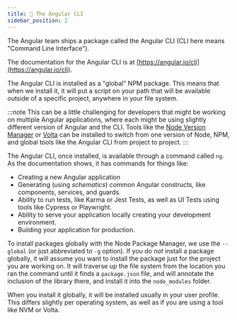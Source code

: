 ```yaml
---
title: 📗 The Angular CLI
sidebar_position: 2
---
```


The Angular team ships a package called the Angular CLI (CLI here means "Command Line Interface").

The documentation for the Angular CLI is at [https://angular.io/cli](https://angular.io/cli).

The Angular CLI is installed as a "global" NPM package. This means that when we install it, it will put a script on your path that will be available outside of a specific project, anywhere in your file system.

:::note
This can be a little challenging for developers that might be working on multiple Angular applications, where each might be using slightly different version of Angular and the CLI. Tools like the [Node Version Manager](https://github.com/nvm-sh/nvm) or [Volta](https://volta.sh/) can be installed to switch from one version of Node, NPM, and global tools like the Angular CLI from project to project.
:::

The Angular CLI, once installed, is available through a command called `ng`. As the documentation shows, it has commands for things like:

- Creating a new Angular application
- Generating (using *schematics*) common Angular constructs, like components, services, and guards.
- Ability to run tests, like Karma or Jest Tests, as well as UI Tests using tools like Cypress or Playwright.
- Ability to serve your application locally creating your development environment.
- Building your application for production.

To install packages globally with the Node Package Manager, we use the `--global` (or just abbreviated to `-g` option). If you do *not* install a package globally, it will assume you want to install the package just for the project you are working on. It will traverse up the file system from the location you ran the command until it finds a `package.json` file, and will annotate the inclusion of the library there, and install it into the `node_modules` folder.

When you install it globally, it will be installed usually in your user profile. This differs slightly per operating system, as well as if you are using a tool like NVM or Volta.



